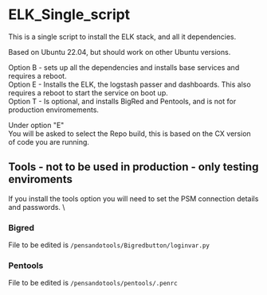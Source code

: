 # ELK_Single_script


This is a single script to install the ELK stack, and all it dependencies. 

Based on Ubuntu 22.04, but should work on other Ubuntu versions. 

Option B - sets up all the dependencies and installs base services and requires a reboot. \
Option E - Installs the ELK, the logstash passer and dashboards. This also requires a reboot to start the service on boot up. \
Option T - Is optional, and installs BigRed and Pentools, and is not for production enviromements. 


Under option "E" \
You will be asked to select the Repo build, this is based on the CX version of code you are running.


## Tools  - not to be used in production - only testing enviroments 
If you install the tools option you will need to set the PSM connection details and passwords. \

### Bigred
File to be edited is ` /pensandotools/Bigredbutton/loginvar.py  ` 

### Pentools
File to be edited is `/pensandotools/pentools/.penrc`